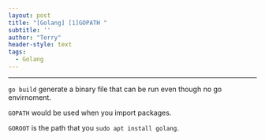```yaml
---
layout: post
title: "[Golang] [1]GOPATH "
subtitle: ''
author: "Terry"
header-style: text
tags:
  - Golang
---
```

---

```go build``` generate a binary file that can be run even though no go envirnoment.
 


```GOPATH``` would be used when you import packages.  

```GOROOT``` is the path that you ```sudo apt install golang```.